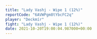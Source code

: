 ```yaml
---
title: "Lady Vashj - Wipe 1 (12%)"
reportCode: "6AVWPgm8tYbcFC2q"
player: "Deckmír"
fight: "Lady Vashj - Wipe 1 (12%)"
date: 2021-10-20T19:00:04.987000+00:00
---
```

